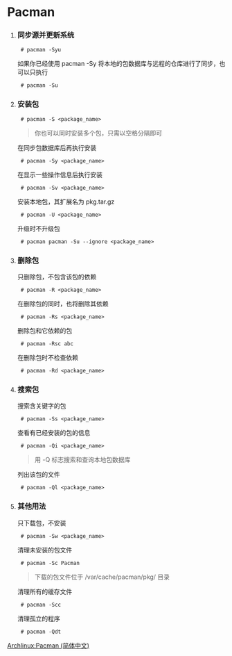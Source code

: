 # Pacman

1. ### 同步源并更新系统

        # pacman -Syu

    如果你已经使用 pacman -Sy 将本地的包数据库与远程的仓库进行了同步，也可以只执行

        # pacman -Su

1. ### 安装包

        # pacman -S <package_name>
    > 你也可以同时安装多个包，只需以空格分隔即可

    在同步包数据库后再执行安装

        # pacman -Sy <package_name>

    在显示一些操作信息后执行安装

        # pacman -Sv <package_name>

    安装本地包，其扩展名为 pkg.tar.gz

        # pacman -U <package_name>

    升级时不升级包

        # pacman pacman -Su --ignore <package_name>

1. ### 删除包

    只删除包，不包含该包的依赖

        # pacman -R <package_name>

    在删除包的同时，也将删除其依赖

        # pacman -Rs <package_name>

    删除包和它依赖的包

        # pacman -Rsc abc

    在删除包时不检查依赖

        # pacman -Rd <package_name>

1. ### 搜索包

    搜索含关键字的包

        # pacman -Ss <package_name>

    查看有已经安装的包的信息

        # pacman -Qi <package_name>

    > 用 -Q 标志搜索和查询本地包数据库

    列出该包的文件

        # pacman -Ql <package_name>

1. ### 其他用法

    只下载包，不安装

        # pacman -Sw <package_name>

    清理未安装的包文件

        # pacman -Sc Pacman
    > 下载的包文件位于 /var/cache/pacman/pkg/ 目录

    清理所有的缓存文件

        # pacman -Scc

    清理孤立的程序

        # pacman -Qdt

[Archlinux:Pacman (简体中文)](https://wiki.archlinux.org/index.php/Pacman_(%E7%AE%80%E4%BD%93%E4%B8%AD%E6%96%87))
